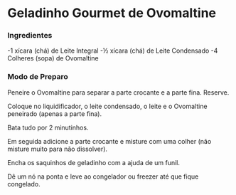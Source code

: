 # Geladinho Gourmet de Ovomaltine



### Ingredientes

-1 xícara (chá) de Leite Integral
-½ xícara (chá) de Leite Condensado
-4 Colheres (sopa) de Ovomaltine

### Modo de Preparo


Peneire o Ovomaltine para separar a parte crocante e a parte fina. Reserve.

Coloque no liquidificador, o leite condensado, o leite e o Ovomaltine peneirado (apenas a parte fina).

Bata tudo por 2 minutinhos.

Em seguida adicione a parte crocante e misture com uma colher (não misture muito para não dissolver).

Encha os saquinhos de geladinho com a ajuda de um funil.

Dê um nó na ponta e leve ao congelador ou freezer até que fique congelado.